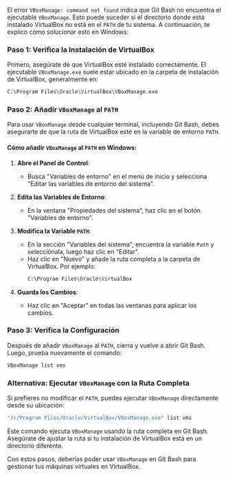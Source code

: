 El error `VBoxManage: command not found` indica que Git Bash no encuentra el ejecutable `VBoxManage`. Esto puede suceder si el directorio donde está instalado VirtualBox no está en el `PATH` de tu sistema. A continuación, te explico cómo solucionar esto en Windows:

### Paso 1: Verifica la Instalación de VirtualBox

Primero, asegúrate de que VirtualBox esté instalado correctamente. El ejecutable `VBoxManage.exe` suele estar ubicado en la carpeta de instalación de VirtualBox, generalmente en:

```bash
C:\Program Files\Oracle\VirtualBox\VBoxManage.exe
```

### Paso 2: Añadir `VBoxManage` al `PATH`

Para usar `VBoxManage` desde cualquier terminal, incluyendo Git Bash, debes asegurarte de que la ruta de VirtualBox esté en la variable de entorno `PATH`.

#### Cómo añadir `VBoxManage` al `PATH` en Windows:

1. **Abre el Panel de Control**:
   - Busca "Variables de entorno" en el menú de inicio y selecciona "Editar las variables de entorno del sistema".

2. **Edita las Variables de Entorno**:
   - En la ventana "Propiedades del sistema", haz clic en el botón "Variables de entorno".

3. **Modifica la Variable `PATH`**:
   - En la sección "Variables del sistema", encuentra la variable `Path` y selecciónala, luego haz clic en "Editar".
   - Haz clic en "Nuevo" y añade la ruta completa a la carpeta de VirtualBox. Por ejemplo:
     ```bash
     C:\Program Files\Oracle\VirtualBox
     ```

4. **Guarda los Cambios**:
   - Haz clic en "Aceptar" en todas las ventanas para aplicar los cambios.

### Paso 3: Verifica la Configuración

Después de añadir `VBoxManage` al `PATH`, cierra y vuelve a abrir Git Bash. Luego, prueba nuevamente el comando:

```bash
VBoxManage list vms
```

### Alternativa: Ejecutar `VBoxManage` con la Ruta Completa

Si prefieres no modificar el `PATH`, puedes ejecutar `VBoxManage` directamente desde su ubicación:

```bash
"/c/Program Files/Oracle/VirtualBox/VBoxManage.exe" list vms
```

Este comando ejecuta `VBoxManage` usando la ruta completa en Git Bash. Asegúrate de ajustar la ruta si tu instalación de VirtualBox está en un directorio diferente.

Con estos pasos, deberías poder usar `VBoxManage` en Git Bash para gestionar tus máquinas virtuales en VirtualBox.